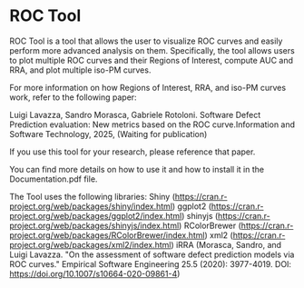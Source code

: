 # ROC Tool

ROC Tool is a tool that allows the user to visualize ROC curves and easily perform more advanced analysis on them. Specifically, the tool allows users to plot multiple ROC curves and their Regions of Interest, compute AUC and RRA, and plot multiple iso-PM curves.

For more information on how Regions of Interest, RRA, and iso-PM curves work, refer to the following paper:

Luigi Lavazza, Sandro Morasca, Gabriele Rotoloni. Software Defect Prediction evaluation: New metrics based on the ROC curve.Information and Software Technology, 2025, (Waiting for publication)

If you use this tool for your research, please reference that paper.

You can find more details on how to use it and how to install it in the Documentation.pdf file.


The Tool uses the following libraries:
Shiny (https://cran.r-project.org/web/packages/shiny/index.html)
ggplot2 (https://cran.r-project.org/web/packages/ggplot2/index.html)
shinyjs (https://cran.r-project.org/web/packages/shinyjs/index.html)
RColorBrewer (https://cran.r-project.org/web/packages/RColorBrewer/index.html)
xml2 (https://cran.r-project.org/web/packages/xml2/index.html)
iRRA (Morasca, Sandro, and Luigi Lavazza. "On the assessment of software defect prediction models via ROC curves." Empirical Software Engineering 25.5 (2020): 3977-4019. DOI: https://doi.org/10.1007/s10664-020-09861-4)
